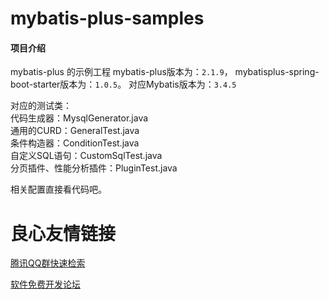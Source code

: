 # mybatis-plus-samples

#### 项目介绍
mybatis-plus 的示例工程
mybatis-plus版本为：`2.1.9`，
mybatisplus-spring-boot-starter版本为：`1.0.5`。
对应Mybatis版本为：`3.4.5`

对应的测试类：  
代码生成器：MysqlGenerator.java  
通用的CURD：GeneralTest.java  
条件构造器：ConditionTest.java  
自定义SQL语句：CustomSqlTest.java  
分页插件、性能分析插件：PluginTest.java  

相关配置直接看代码吧。





 # 良心友情链接

[腾讯QQ群快速检索](http://u.720life.cn/s/8cf73f7c)

[软件免费开发论坛](http://u.720life.cn/s/bbb01dc0)